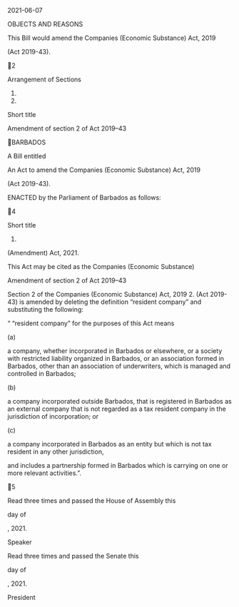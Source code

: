 2021-06-07

OBJECTS AND REASONS

This  Bill  would  amend  the  Companies  (Economic  Substance)  Act,  2019

(Act 2019-43).

2

Arrangement of Sections

1.

2.

Short title

Amendment of section 2 of Act 2019–43

BARBADOS

A Bill entitled

An  Act  to  amend  the  Companies  (Economic  Substance)  Act,  2019

(Act 2019-43).

ENACTED by the Parliament of Barbados as follows:

4

Short title

1.
(Amendment) Act, 2021.

This  Act  may  be  cited  as  the  Companies  (Economic  Substance)

Amendment of section 2 of Act 2019–43

Section  2  of  the  Companies  (Economic  Substance)  Act,  2019
2.
(Act 2019-43) is amended by deleting the definition “resident company” and
substituting the following:

“ “resident company” for the purposes of this Act means

(a)

a company, whether incorporated in Barbados or elsewhere,
or a society with restricted liability organized in Barbados,
or  an  association  formed  in  Barbados,  other  than  an
association of underwriters, which is managed and controlled
in Barbados;

(b)

a company incorporated outside Barbados, that is registered
in Barbados as an external company that is not regarded as a
tax resident company in the jurisdiction of incorporation; or

(c)

a company incorporated in Barbados as an entity but which
is not tax resident in any other jurisdiction,

and includes a partnership formed in Barbados which is carrying
on one or more relevant activities.”.

5

Read three times and passed the House of Assembly this

day of

, 2021.

Speaker

Read three times and passed the Senate this

day of

, 2021.

President

